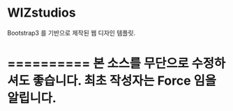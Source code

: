 WIZstudios
==========

Bootstrap3 를 기반으로 제작된 웹 디자인 템플릿.

==========
본 소스를 무단으로 수정하셔도 좋습니다. 최초 작성자는 Force 임을 알립니다.
==========
